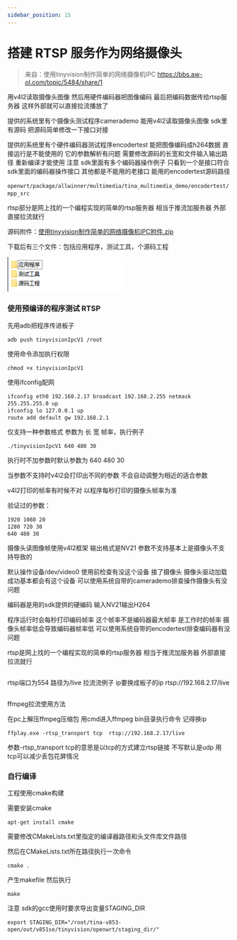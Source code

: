 ```yaml
---
sidebar_position: 15
---
```

# 搭建 RTSP 服务作为网络摄像头

> 来自：使用tinyvision制作简单的网络摄像机IPC https://bbs.aw-ol.com/topic/5484/share/1

用v4l2读取摄像头图像 然后用硬件编码器把图像编码 最后把编码数据传给rtsp服务器 这样外部就可以直接拉流播放了

提供的系统里有个摄像头测试程序camerademo 能用v4l2读取摄像头图像 sdk里有源码 把源码简单修改一下接口对接

提供的系统里有个硬件编码器测试程序encodertest 能把图像编码成h264数据 直接运行是不能使用的 它的参数解析有问题 需要修改源码的长宽和文件输入输出路径 重新编译才能使用
注意 sdk里面有多个编码器操作例子 只看到一个是接口符合sdk里面的编码器操作接口 其他都是不能用的老接口
能用的encodertest源码路径

`openwrt/package/allwinner/multimedia/tina_multimedia_demo/encodertest/mpp_src`

rtsp部分是网上找的一个编程实现的简单的rtsp服务器 相当于推流加服务器 外部直接拉流就行

源码附件：[使用tinyvision制作简单的网络摄像机IPC附件.zip](https://bbs.aw-ol.com/assets/uploads/files/1718389213264-使用tinyvision制作简单的网络摄像机ipc附件.zip)

下载后有三个文件：包括应用程序，测试工具，个源码工程

![image-20240615123304934](assets/post/README/image-20240615123304934.png)

### 使用预编译的程序测试 RTSP

先用adb把程序传进板子

```
adb push tinyvisionIpcV1 /root
```

使用命令添加执行权限

```
chmod +x tinyvisionIpcV1
```

使用ifconfig配网

```
ifconfig eth0 192.168.2.17 broadcast 192.168.2.255 netmask 255.255.255.0 up
ifconfig lo 127.0.0.1 up
route add default gw 192.168.2.1
```

仅支持一种参数格式 参数为 长 宽 帧率，执行例子

```
./tinyvisionIpcV1 640 480 30
```

执行时不加参数时默认参数为 640 480 30

当参数不支持时v4l2会打印出不同的参数 不会自动调整为相近的适合参数

v4l2打印的帧率有时候不对 以程序每秒打印的摄像头帧率为准

验证过的参数：

```
1920 1080 20
1280 720 30
640 480 30
```

摄像头读图像帧使用v4l2框架 输出格式是NV21 参数不支持基本上是摄像头不支持导致的

默认操作设备/dev/video0 使用前检查有没这个设备 接了摄像头 摄像头驱动加载成功基本都会有这个设备
可以使用系统自带的camerademo排查操作摄像头有没问题

编码器是用的sdk提供的硬编码 输入NV21输出H264

程序运行时会每秒打印编码帧率 这个帧率不是编码器最大帧率 是工作时的帧率 摄像头帧率低会导致编码器帧率低
可以使用系统自带的encodertest排查编码器有没问题

rtsp是网上找的一个编程实现的简单的rtsp服务器 相当于推流加服务器 外部直接拉流就行

```
```

rtsp端口为554 路径为/live
拉流流例子 ip要换成板子的ip
rtsp://192.168.2.17/live

```
```

ffmpeg拉流使用方法

在pc上解压ffmpeg压缩包 用cmd进入ffmpeg bin目录执行命令 记得换ip

```
ffplay.exe -rtsp_transport tcp  rtsp://192.168.2.17/live
```

参数-rtsp_transport tcp的意思是以tcp的方式建立rtsp链接 不写默认是udp 用tcp可以减少丢包花屏情况

### 自行编译

工程使用cmake构建

需要安装cmake

```
apt-get install cmake
```

需要修改CMakeLists.txt里指定的编译器路径和头文件库文件路径

然后在CMakeLists.txt所在路径执行一次命令

```
cmake .
```

产生makefile 然后执行

```
make
```

注意 sdk的gcc使用时要求导出变量STAGING_DIR

```
export STAGING_DIR="/root/tina-v853-open/out/v851se/tinyvision/openwrt/staging_dir/"
```
